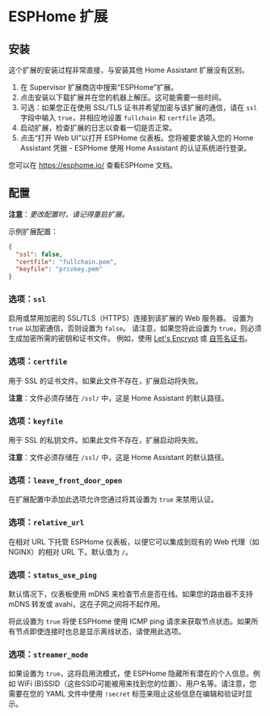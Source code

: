 # ESPHome 扩展
## 安装

这个扩展的安装过程非常直接，与安装其他 Home Assistant 扩展没有区别。

1. 在 Supervisor 扩展商店中搜索“ESPHome”扩展。
2. 点击安装以下载扩展并在您的机器上解压。这可能需要一些时间。
3. 可选：如果您正在使用 SSL/TLS 证书并希望加密与该扩展的通信，请在 `ssl` 字段中输入 `true`，并相应地设置 `fullchain` 和 `certfile` 选项。
4. 启动扩展，检查扩展的日志以查看一切是否正常。
5. 点击“打开 Web UI”以打开 ESPHome 仪表板。您将被要求输入您的 Home Assistant 凭据 - ESPHome 使用 Home Assistant 的认证系统进行登录。

您可以在 https://esphome.io/ 查看ESPHome 文档。

## 配置

**注意**：_更改配置时，请记得重启扩展。_

示例扩展配置：

```json
{
  "ssl": false,
  "certfile": "fullchain.pem",
  "keyfile": "privkey.pem"
}
```

### 选项：`ssl`

启用或禁用加密的 SSL/TLS（HTTPS）连接到该扩展的 Web 服务器。
设置为 `true` 以加密通信，否则设置为 `false`。
请注意，如果您将此设置为 `true`，则必须生成加密所需的密钥和证书文件。
例如，使用 [Let's Encrypt](https://www.home-assistant.io/addons/lets_encrypt/)
或 [自签名证书](https://www.home-assistant.io/docs/ecosystem/certificates/tls_self_signed_certificate/)。

### 选项：`certfile`

用于 SSL 的证书文件。如果此文件不存在，扩展启动将失败。

**注意**：文件必须存储在 `/ssl/` 中，这是 Home Assistant 的默认路径。

### 选项：`keyfile`

用于 SSL 的私钥文件。如果此文件不存在，扩展启动将失败。

**注意**：文件必须存储在 `/ssl/` 中，这是 Home Assistant 的默认路径。

### 选项：`leave_front_door_open`

在扩展配置中添加此选项允许您通过将其设置为 `true` 来禁用认证。

### 选项：`relative_url`

在相对 URL 下托管 ESPHome 仪表板，以便它可以集成到现有的 Web 代理（如 NGINX）的相对 URL 下。默认值为 `/`。

### 选项：`status_use_ping`

默认情况下，仪表板使用 mDNS 来检查节点是否在线。如果您的路由器不支持 mDNS 转发或 avahi，这在子网之间将不起作用。

将此设置为 `true` 将使 ESPHome 使用 ICMP ping 请求来获取节点状态。如果所有节点即使连接时也总是显示离线状态，请使用此选项。

### 选项：`streamer_mode`

如果设置为 `true`，这将启用流模式，使 ESPHome 隐藏所有潜在的个人信息。例如 WiFi (B)SSID（这些SSID可能被用来找到您的位置）、用户名等。请注意，您需要在您的 YAML 文件中使用 `!secret` 标签来阻止这些信息在编辑和验证时显示。